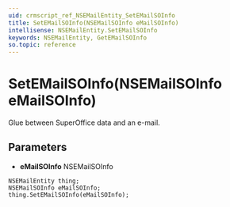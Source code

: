 ```yaml
---
uid: crmscript_ref_NSEMailEntity_SetEMailSOInfo
title: SetEMailSOInfo(NSEMailSOInfo eMailSOInfo)
intellisense: NSEMailEntity.SetEMailSOInfo
keywords: NSEMailEntity, GetEMailSOInfo
so.topic: reference
---
```


# SetEMailSOInfo(NSEMailSOInfo eMailSOInfo)

Glue between SuperOffice data and an e-mail.

## Parameters

* **eMailSOInfo** NSEMailSOInfo

```crmscript
NSEMailEntity thing;
NSEMailSOInfo eMailSOInfo;
thing.SetEMailSOInfo(eMailSOInfo);
```

